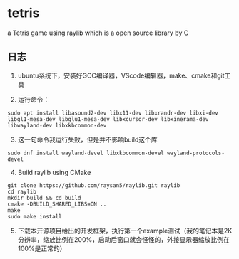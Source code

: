 # tetris
a Tetris game using raylib which is a open source library by C

## 日志  
1. ubuntu系统下，安装好GCC编译器，VScode编辑器，make、cmake和git工具  

2. 运行命令：
  ```
  sudo apt install libasound2-dev libx11-dev libxrandr-dev libxi-dev libgl1-mesa-dev libglu1-mesa-dev libxcursor-dev libxinerama-dev libwayland-dev libxkbcommon-dev  
  ```
3. 这一句命令我运行失败，但是并不影响build这个库  
  ```
  sudo dnf install wayland-devel libxkbcommon-devel wayland-protocols-devel  
  ```

4. Build raylib using CMake
```
git clone https://github.com/raysan5/raylib.git raylib
cd raylib
mkdir build && cd build
cmake -DBUILD_SHARED_LIBS=ON ..
make
sudo make install
```
5. 下载本开源项目给出的开发框架，执行第一个example测试（我的笔记本是2K分辨率，缩放比例在200%，启动后窗口就会怪怪的，外接显示器缩放比例在100%是正常的）
